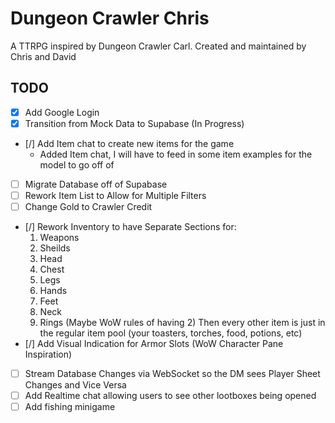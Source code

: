 # Dungeon Crawler Chris
A TTRPG inspired by Dungeon Crawler Carl.
Created and maintained by Chris and David

## TODO
- [X] Add Google Login
- [X] Transition from Mock Data to Supabase (In Progress)
- [/] Add Item chat to create new items for the game
	- Added Item chat, I will have to feed in some item examples for the model to go off of
- [ ] Migrate Database off of Supabase
- [ ] Rework Item List to Allow for Multiple Filters
- [ ] Change Gold to Crawler Credit
- [/] Rework Inventory to have Separate Sections for:
    1. Weapons
	2. Sheilds
	3. Head
	4. Chest
	5. Legs
	6. Hands
	7. Feet
	8. Neck
	9. Rings (Maybe WoW rules of having 2)
	Then every other item is just in the regular item pool (your toasters, torches, food, potions, etc) 
- [/] Add Visual Indication for Armor Slots (WoW Character Pane Inspiration)
- [ ] Stream Database Changes via WebSocket so the DM sees Player Sheet Changes and Vice Versa
- [ ] Add Realtime chat allowing users to see other lootboxes being opened
- [ ] Add fishing minigame